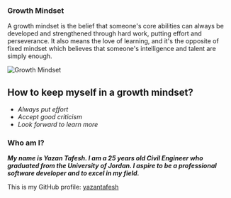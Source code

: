 ### Growth Mindset
A growth mindset is the belief that someone's core abilities can always be developed and strengthened through hard work, putting effort and perseverance. It also means the love of learning, and it's the opposite of fixed mindset which believes that someone's intelligence and talent are simply enough.

![Growth Mindset](https://teacherbooker.com/wp-content/uploads/2017/10/Blog-pic-growth-mindset-1200x630.jpg)



## How to keep myself in a growth mindset?
* *Always put effort*
* *Accept good criticism*
* *Look forward to learn more*

### Who am I?

***My name is Yazan Tafesh. I am a 25 years old Civil Engineer who graduated from the University of Jordan. I aspire to be a professional software developer and to excel in my field.***

This is my GitHub profile: [yazantafesh](https://github.com/yazantafesh)